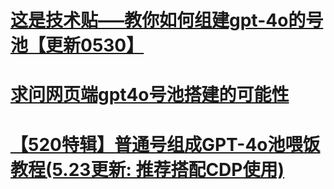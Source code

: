 # [这是技术贴—–教你如何组建gpt-4o的号池【更新0530】](https://linux.do/t/topic/93305)

# [求问网页端gpt4o号池搭建的可能性](https://linux.do/t/topic/93541)

# [【520特辑】普通号组成GPT-4o池喂饭教程(5.23更新: 推荐搭配CDP使用)](https://linux.do/t/topic/94398)